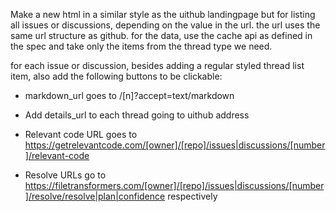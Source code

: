 Make a new html in a similar style as the uithub landingpage but for listing all issues or discussions, depending on the value in the url. the url uses the same url structure as github. for the data, use the cache api as defined in the spec and take only the items from the thread type we need.

for each issue or discussion, besides adding a regular styled thread list item, also add the following buttons to be clickable:

- markdown_url goes to /[n]?accept=text/markdown

- Add details_url to each thread going to uithub address

- Relevant code URL goes to https://getrelevantcode.com/[owner]/[repo]/issues|discussions/[number]/relevant-code

- Resolve URLs go to https://filetransformers.com/[owner]/[repo]/issues|discussions/[number]/resolve/resolve|plan|confidence respectively
